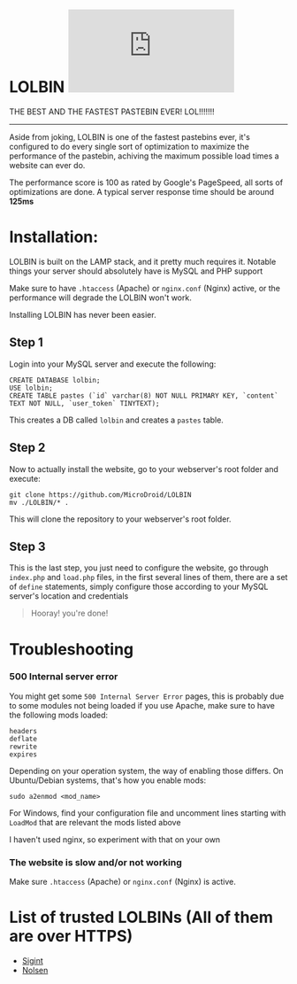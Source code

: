 # LOLBIN [![Snippets Count](https://codebottle.io/api/v1/embed/searchbadge.php?keywords=%22LOLBIN%22&language=null)](https://codebottle.io/?q=%22LOLBIN%22)

THE BEST AND THE FASTEST PASTEBIN EVER! LOL!!!!!!!

-------

Aside from joking, LOLBIN is one of the fastest pastebins ever, it's configured to do every single sort of optimization to maximize the performance of the pastebin, achiving the maximum possible load times a website can ever do.

The performance score is 100 as rated by Google's PageSpeed, all sorts of optimizations are done. A typical server response time should be around **125ms**

# Installation:

LOLBIN is built on the LAMP stack, and it pretty much requires it. Notable things your server should absolutely have is MySQL and PHP support

Make sure to have `.htaccess` (Apache) or `nginx.conf` (Nginx) active, or the performance will degrade the LOLBIN won't work.

Installing LOLBIN has never been easier.

## Step 1

Login into your MySQL server and execute the following:

```
CREATE DATABASE lolbin;
USE lolbin;
CREATE TABLE pastes (`id` varchar(8) NOT NULL PRIMARY KEY, `content` TEXT NOT NULL, `user_token` TINYTEXT);
```

This creates a DB called `lolbin` and creates a `pastes` table.


## Step 2

Now to actually install the website, go to your webserver's root folder and execute:

```
git clone https://github.com/MicroDroid/LOLBIN
mv ./LOLBIN/* .
```

This will clone the repository to your webserver's root folder.

## Step 3

This is the last step, you just need to configure the website, go through `index.php` and `load.php` files, in the first several lines of them, there are a set of `define` statements, simply configure those according to your MySQL server's location and credentials

> Hooray! you're done!

# Troubleshooting

### 500 Internal server error

You might get some `500 Internal Server Error` pages, this is probably due to some modules not being loaded if you use Apache, make sure to have the following mods loaded:

```
headers
deflate
rewrite
expires
```

Depending on your operation system, the way of enabling those differs. On Ubuntu/Debian systems, that's how you enable mods:

```
sudo a2enmod <mod_name>
```
 For Windows, find your configuration file and uncomment lines starting with `LoadMod` that are relevant the mods listed above


I haven't used nginx, so experiment with that on your own

### The website is slow and/or not working

Make sure `.htaccess` (Apache) or `nginx.conf` (Nginx) is active.

# List of trusted LOLBINs (All of them are over HTTPS)

 - [Sigint](https://lolbin.sigint.pw/)
 - [Nolsen](https://lolbin.nolsen.xyz/)